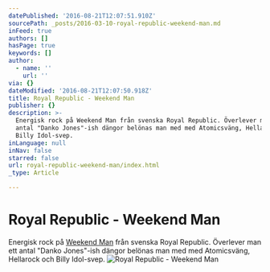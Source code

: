 ```yaml
---
datePublished: '2016-08-21T12:07:51.910Z'
sourcePath: _posts/2016-03-10-royal-republic-weekend-man.md
inFeed: true
authors: []
hasPage: true
keywords: []
author:
  - name: ''
    url: ''
via: {}
dateModified: '2016-08-21T12:07:50.918Z'
title: Royal Republic - Weekend Man
publisher: {}
description: >-
  Energisk rock på Weekend Man från svenska Royal Republic. Överlever man ett
  antal "Danko Jones"-ish dängor belönas man med med Atomicsväng, Hellarock och
  Billy Idol-svep.
inLanguage: null
inNav: false
starred: false
url: royal-republic-weekend-man/index.html
_type: Article

---
```

# Royal Republic - Weekend Man

Energisk rock på [Weekend Man][0] från svenska Royal Republic. Överlever man ett antal "Danko Jones"-ish dängor belönas man med med Atomicsväng, Hellarock och Billy Idol-svep.
![Royal Republic - Weekend Man](https://s3-us-west-2.amazonaws.com/the-grid-img/p/5d61a4354558470a11f678642ef3b272871f7b1c.jpg)

[0]: https://open.spotify.com/album/34FJe0y8eKh3caqEoL8qqW